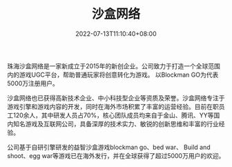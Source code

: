 ﻿---
weight: 
title: "沙盒网络"
description: "珠海沙盒网络是一家新成立于2015年的新创企业。公司致力于打造一个全球范围内的游戏UGC平台，帮助普通玩家将创意转化为游戏。 以Blockman GO为代表5000万注册用户。"
date: 2022-07-13T11:10:40+08:00
lastmod: 2022-07-13T11:10:40+08:00
draft: false
authors: ["Cindy"]
featuredImage: "97.jpg"
link: "http://sandboxol.cn/"
tags: ["沙盒网络","沙盒游戏"]
categories: ["navigation"]
navigation: ["沙盒游戏"]
lightgallery: true
toc: true
pinned: false
recommend: false
recommend1: false
---
珠海沙盒网络是一家新成立于2015年的新创企业。公司致力于打造一个全球范围内的游戏UGC平台，帮助普通玩家将创意转化为游戏。 以Blockman GO为代表5000万注册用户。

沙盒网络也已获得高新技术企业、中小科技型企业等资质及荣誉。沙盒网络专注于游戏引擎和游戏内容的开发，同时在海外市场积累了丰富的运营经验。目前在职员工120余人，其中研发人员占70%，核心团队成员均来自于金山、腾讯、YY等国内知名游戏及互联网公司，具备深厚的技术实力、敏锐的创新思维和丰富的行业经验。

公司基于自研引擎研发的益智沙盒游戏blockman go、bed war、 Build and shoot、egg war等游戏已在海外发行，并在全球获得了超过5000万用户的欢迎。
